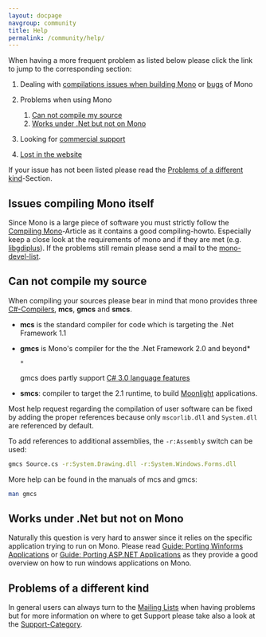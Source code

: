 ```yaml
---
layout: docpage
navgroup: community
title: Help
permalink: /community/help/
---
```


 When having a more frequent problem as listed below please click the link to jump to the corresponding section:

1.  Dealing with [compilations issues when building Mono](#issues-compiling-mono-itself) or [bugs]({{site.github.url}}/old_site/Bugs "Bugs") of Mono
2.  Problems when using Mono
    1.  [Can not compile my source](#can-not-compile-my-source)
    2.  [Works under .Net but not on Mono](#works-under-net-but-not-on-mono)

3.  Looking for [commercial support]({{site.github.url}}/old_site/Support "Support")
4.  [Lost in the website]({{site.github.url}}/old_site/SiteMap "SiteMap")

If your issue has not been listed please read the [Problems of a different kind](#problems-of-a-different-kind)-Section.

Issues compiling Mono itself
----------------------------

Since Mono is a large piece of software you must strictly follow the [Compiling Mono]({{site.github.url}}/old_site/Compiling_Mono "Compiling Mono")-Article as it contains a good compiling-howto. Especially keep a close look at the requirements of mono and if they are met (e.g. [libgdiplus]({{site.github.url}}/old_site/Libgdiplus "Libgdiplus")). If the problems still remain please send a mail to the [mono-devel-list](http://lists.ximian.com/mailman/listinfo/mono-devel-list).

Can not compile my source
-------------------------

When compiling your sources please bear in mind that mono provides three [C\#-Compilers]({{site.github.url}}/old_site/CSharp_Compiler "CSharp Compiler"), **mcs**, **gmcs** and **smcs**.

-   **mcs** is the standard compiler for code which is targeting the .Net Framework 1.1
-   **gmcs** is Mono's compiler for the the .Net Framework 2.0 and beyond\*

    ``` nowiki
    *
    ```

    gmcs does partly support [C\# 3.0 language features]({{site.github.url}}/old_site/CSharp_Compiler#under-development-features "CSharp Compiler")

-   **smcs**: compiler to target the 2.1 runtime, to build [Moonlight]({{site.github.url}}/old_site/Moonlight "Moonlight") applications.

Most help request regarding the compilation of user software can be fixed by adding the proper references because only `mscorlib.dll` and `System.dll` are referenced by default.

To add references to additional assemblies, the `-r:Assembly` switch can be used:

``` bash
gmcs Source.cs -r:System.Drawing.dll -r:System.Windows.Forms.dll
```

More help can be found in the manuals of mcs and gmcs:

``` bash
man gmcs
```

Works under .Net but not on Mono
--------------------------------

Naturally this question is very hard to answer since it relies on the specific application trying to run on Mono. Please read [Guide: Porting Winforms Applications]({{site.github.url}}/old_site/Guide:_Porting_Winforms_Applications "Guide: Porting Winforms Applications") or [Guide: Porting ASP.NET Applications]({{site.github.url}}/old_site/Guide:_Porting_ASP.NET_Applications "Guide: Porting ASP.NET Applications") as they provide a good overview on how to run windows applications on Mono.

Problems of a different kind
----------------------------

In general users can always turn to the [Mailing Lists]({{site.github.url}}/old_site/Mailing_Lists "Mailing Lists") when having problems but for more information on where to get Support please take also a look at the [Support-Category]({{site.github.url}}/old_site/Category:Support "Category:Support").

